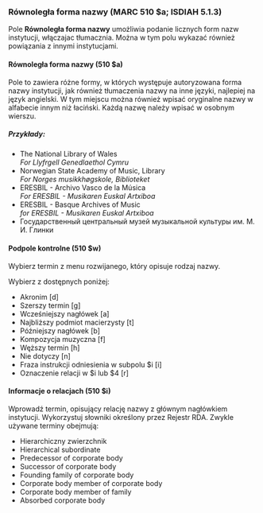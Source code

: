 ### Równoległa forma nazwy (MARC 510 $a; ISDIAH 5.1.3)

Pole **Równoległa forma nazwy** umożliwia podanie licznych form nazw instytucji, włączajac tłumacznia. Można w tym polu wykazać również powiązania z innymi instytucjami.

#### Równoległa forma nazwy (510 $a)

Pole to zawiera różne formy, w których występuje autoryzowana forma nazwy instytucji, jak również tłumaczenia nazwy na inne języki, najlepiej na język angielski. W tym miejscu można również wpisać oryginalne nazwy w alfabecie innym niż łaciński. Każdą nazwę należy wpisać w osobnym wierszu.

##### Przykłady:

- The National Library of Wales  
  _For Llyfrgell Genedlaethol Cymru_
- Norwegian State Academy of Music, Library  
  _For Norges musikkhøgskole, Biblioteket_
- ERESBIL - Archivo Vasco de la Música  
  _For ERESBIL - Musikaren Euskal Artxiboa_
- ERESBIL - Basque Archives of Music  
  _for ERESBIL - Musikaren Euskal Artxiboa_
- Государственный центральный музей музыкальной культуры им. М. И. Глинки

#### Podpole kontrolne (510 $w)

Wybierz termin z menu rozwijanego, który opisuje rodzaj nazwy.

Wybierz z dostępnych poniżej:

- Akronim [d]
- Szerszy termin [g]
- Wcześniejszy nagłówek [a]
- Najbliższy podmiot macierzysty [t]
- Późniejszy nagłówek [b]
- Kompozycja muzyczna [f]
- Węższy termin [h]
- Nie dotyczy [n]
- Fraza instrukcji odniesienia w subpolu $i [i]
- Oznaczenie relacji w $i lub $4 [r]

#### Informacje o relacjach (510 $i)

Wprowadź termin, opisujący relację nazwy z głównym nagłówkiem instytucji. Wykorzystuj słowniki określony przez Rejestr RDA. Zwykle używane terminy obejmują:

- Hierarchiczny zwierzchnik
- Hierarchical subordinate
- Predecessor of corporate body
- Successor of corporate body
- Founding family of corporate body
- Corporate body member of corporate body
- Corporate body member of family
- Absorbed corporate body
